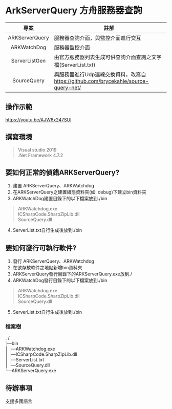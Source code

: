 # ArkServerQuery 方舟服務器查詢

|專案|註解|
|:-------------:|-------------|
|ARKServerQuery|服務器查詢介面，與監控介面進行交互|
|ARKWatchDog|服務器監控介面|
|ServerListGen|由官方服務器列表生成可供查詢介面查詢之文字檔(ServerList.txt)|
|SourceQuery|與服務器進行Udp連線交換資料，改寫自 https://github.com/brycekahle/source-query-net/|

## 操作示範
https://youtu.be/AJW6x247SUI

## 撰寫環境
> Visual studio 2019  
> .Net Framework 4.7.2


## 要如何正常的偵錯ARKServerQuery?
1. 建置 ARKServerQuery、ARKWatchdog  
2. 在ARKServerQuery之建置組態資料夾(如: debug)下建立bin資料夾
3. ARKWatchDog建置目錄下的以下檔案放到./bin  
> ARKWatchdog.exe  
> ICSharpCode.SharpZipLib.dll  
> SourceQuery.dll  
4. ServerList.txt自行生成後放到./bin  


## 要如何發行可執行軟件?
1. 發行 ARKServerQuery、ARKWatchdog  
2. 在欲存放軟件之地點新增bin資料夾  
3. ARKServerQuery發行目錄下的ARKServerQuery.exe放到./  
4. ARKWatchDog發行目錄下的以下檔案放到./bin  
> ARKWatchdog.exe  
> ICSharpCode.SharpZipLib.dll  
> SourceQuery.dll  
5. ServerList.txt自行生成後放到./bin  


### 檔案樹
. /  
├─bin  
│ ├─ARKWatchdog.exe  
│ ├─ICSharpCode.SharpZipLib.dll  
│ ├─ServerList.txt  
│ └─SourceQuery.dll  
└─ARKServerQuery.exe  


## 待辦事項
支援多國語言